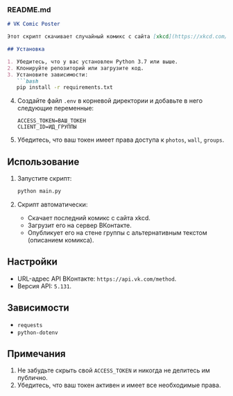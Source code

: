 ### README.md

```markdown
# VK Comic Poster

Этот скрипт скачивает случайный комикс с сайта [xkcd](https://xkcd.com/) и публикует его на стене группы ВКонтакте с использованием API.

## Установка

1. Убедитесь, что у вас установлен Python 3.7 или выше.
2. Клонируйте репозиторий или загрузите код.
3. Установите зависимости:
   ```bash
   pip install -r requirements.txt
   ```

4. Создайте файл `.env` в корневой директории и добавьте в него следующие переменные:
   ```env
   ACCESS_TOKEN=ВАШ_ТОКЕН
   CLIENT_ID=ИД_ГРУППЫ
   ```

5. Убедитесь, что ваш токен имеет права доступа к `photos`, `wall`, `groups`.

## Использование

1. Запустите скрипт:
   ```bash
   python main.py
   ```

2. Скрипт автоматически:
   - Скачает последний комикс с сайта xkcd.
   - Загрузит его на сервер ВКонтакте.
   - Опубликует его на стене группы с альтернативным текстом (описанием комикса).

## Настройки

- URL-адрес API ВКонтакте: `https://api.vk.com/method`.
- Версия API: `5.131`.

## Зависимости

- `requests`
- `python-dotenv`

## Примечания

1. Не забудьте скрыть свой `ACCESS_TOKEN` и никогда не делитесь им публично.
2. Убедитесь, что ваш токен активен и имеет все необходимые права.
